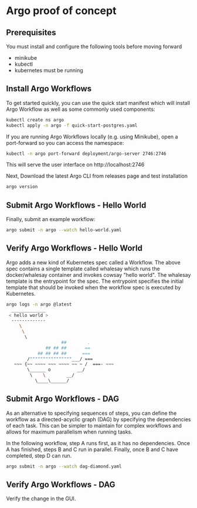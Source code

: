 # Argo proof of concept

## Prerequisites

You must install and configure the following tools before moving forward

* minikube 
* kubectl
* kubernetes must be running

## Install Argo Workflows

To get started quickly, you can use the quick start manifest which will install Argo Workflow as well as some commonly used components:

```bash
kubectl create ns argo
kubectl apply -n argo -f quick-start-postgres.yaml
```

If you are running Argo Workflows locally (e.g. using Minikube), open a port-forward so you can access the namespace:

```bash
kubectl -n argo port-forward deployment/argo-server 2746:2746
```

This will serve the user interface on http://localhost:2746

Next, Download the latest Argo CLI from releases page and test installation

```bash
argo version
```
## Submit Argo Workflows - Hello World

Finally, submit an example workflow:

```bash
argo submit -n argo --watch hello-world.yaml
```

## Verify Argo Workflows - Hello World

Argo adds a new kind of Kubernetes spec called a Workflow. The above spec contains a single template called whalesay which runs the docker/whalesay container and invokes cowsay "hello world". The whalesay template is the entrypoint for the spec. The entrypoint specifies the initial template that should be invoked when the workflow spec is executed by Kubernetes. 

```bash
argo logs -n argo @latest
  _____________ 
 < hello world >
  ------------- 
     \
      \
       \     
                     ##        .            
               ## ## ##       ==            
            ## ## ## ##      ===            
        /""""""""""""""""___/ ===        
   ~~~ {~~ ~~~~ ~~~ ~~~~ ~~ ~ /  ===- ~~~   
        \______ o          __/            
         \    \        __/             
           \____\______/  
```

## Submit Argo Workflows - DAG

As an alternative to specifying sequences of steps, you can define the workflow as a directed-acyclic graph (DAG) by specifying the dependencies of each task. This can be simpler to maintain for complex workflows and allows for maximum parallelism when running tasks.

In the following workflow, step A runs first, as it has no dependencies. Once A has finished, steps B and C run in parallel. Finally, once B and C have completed, step D can run.

```bash
argo submit -n argo --watch dag-diamond.yaml
```

## Verify Argo Workflows - DAG

Verify the change in the GUI.

